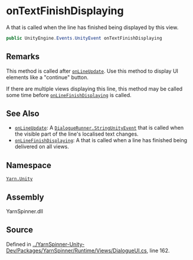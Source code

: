 # onTextFinishDisplaying

A  that is called when the line has finished being displayed by this view.

```csharp
public UnityEngine.Events.UnityEvent onTextFinishDisplaying
```

## Remarks

This method is called after [`onLineUpdate`](dialogueui.onlineupdate.md). Use this method to display UI elements like a "continue" button.

If there are multiple views displaying this line, this method may be called some time before [`onLineFinishDisplaying`](dialogueui.onlinefinishdisplaying.md) is called.

## See Also

* [`onLineUpdate`](dialogueui.onlineupdate.md): A [`DialogueRunner.StringUnityEvent`](../dialoguerunner.stringunityevent.md) that is called when the visible part of the line's localised text changes.
* [`onLineFinishDisplaying`](dialogueui.onlinefinishdisplaying.md): A  that is called when a line has finished being delivered on all views.

## Namespace

[`Yarn.Unity`](../)

## Assembly

YarnSpinner.dll

## Source

Defined in [../YarnSpinner-Unity-Dev/Packages/YarnSpinner/Runtime/Views/DialogueUI.cs](https://github.com/YarnSpinnerTool/YarnSpinner-Unity//blob/develop/Runtime/Views/DialogueUI.cs#L162), line 162.

